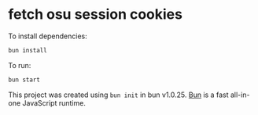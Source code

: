# fetch osu session cookies

To install dependencies:

```bash
bun install
```

To run:

```bash
bun start
```

This project was created using `bun init` in bun v1.0.25. [Bun](https://bun.sh) is a fast all-in-one JavaScript runtime.
